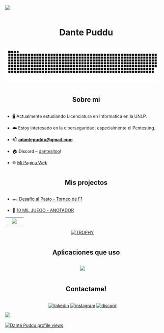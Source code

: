 
<!--horizontal divider(gradiant)-->
<img src="https://user-images.githubusercontent.com/73097560/115834477-dbab4500-a447-11eb-908a-139a6edaec5c.gif">

<!--h1 without bottom border-->
<div id="user-content-toc">
  <ul align="center">
    <summary><h1 style="display: inline-block">Dante Puddu</h1></summary>
  </ul>
</div>


<!--- snake -->
<div align="center">
  <img  src="https://github.com/1999AZZAR/1999AZZAR/blob/readme/resources/img/grid-snake.svg"
       alt="snake" /></a>
</div>


<!--h2 without bottom border-->
<div id="user-content-toc">
  <ul align="center">
    <summary><h2 style="display: inline-block">Sobre mi</h2></summary>
  </ul>
</div>


<!--Intro start-->
- 🖥️ Actualmente estudiando Licenciatura en Informatica en la UNLP.

- ☁️ Estoy interesado en la ciberseguridad, especialmente el Pentesting.

- 📫 **adantepuddu@gmail.com**

- 🏠 Discord –  [dantesitoo](https://discordapp.com/users/326820001879162880)!

- 🌐 [Mi Pagina Web](https://daantesiito.github.io/)
<!--Intro end-->

<!--h2 without bottom border-->
<div id="user-content-toc">
  <ul align="center">
    <summary><h2 style="display: inline-block">Mis projectos</h2></summary>
  </ul>
</div>

<!--Projects start-->
- 🏎️ [Desafio al Pasto - Torneo de F1](https://daantesiito.github.io/desafioalpasto)

- 🎲 [10 MIL JUEGO - ANOTADOR](https://daantesiito.github.io/10-mil-juego/)
<!--Projects end-->


<!--- stats & Trophy (start) -->
<p align="center">
  <!--- stats (start) -->
<table align="center">
<tr border="none">
<td width="50%" align="center">
  <img  align="center"  src="https://github-readme-stats-anuraghazra1.vercel.app/api/top-langs/?username=daantesiito&theme=dark&hide_border=false&no-bg=true&no-frame=true&langs_count=10"/>
  </td>
</tr>
</table>
<!--- stats (end) -->

<!--- trophy (start) -->
<div align=center>
  <a href="https://github.com/ryo-ma/github-profile-trophy" title="Go to Source">
      <img align="center" width=84% src="https://github-profile-trophy.vercel.app/?username=daantesiito&theme=radical&row=1&column=7&margin-h=15&margin-w=5&no-bg=true" alt="TROPHY" />
    </a>
</div>
<!--- trophy (start) -->


</p>        
<!--- stats (end) -->


<!--h1 without bottom border-->
<div id="user-content-toc">
  <ul align="center">
    <summary><h2 style="display: inline-block">Aplicaciones que uso</h2></summary>
  </ul>
</div>
<!--tech stack icons-->
<p align="center">
  <a href="https://skillicons.dev">
    <img src="https://skillicons.dev/icons?i=git,discord,apple,github,java,linux,py,vscode,eclipse,gmail,html,instagram,linkedin,ps,robloxstudio,sublime,twitter,ubuntu,windows&perline=14" />
  </a>
</p>


<!-- Connect with me -->
<!--h2 without bottom border-->
<div id="user-content-toc">
  <ul align="center">
    <summary><h2 style="display: inline-block">Contactame!</h2></summary>
  </ul>
</div>

<!--icons and links-->
<p align="center">
<a href="https://www.linkedin.com/in/dante-puddu-1b4386205/" target="blank"><img align="center" src="https://user-images.githubusercontent.com/88904952/234979284-68c11d7f-1acc-4f0c-ac78-044e1037d7b0.png" alt="linkedin" height="50" width="50" /></a>
<a href="https://www.instagram.com/dante_puddu/" target="blank"><img align="center" src="https://user-images.githubusercontent.com/88904952/234981169-2dd1e58f-4b7e-468c-8213-034ba62156c3.png" alt="instagram" height="50" width="50" /></a>
<a href="https://discordapp.com/users/326820001879162880" target="blank"><img align="center" src="https://user-images.githubusercontent.com/88904952/234982627-019fd336-6248-453c-9b05-97c13fd1d207.png" alt="discord" height="50" width="50" /></a>
  
</p>

<!--horizontal divider(gradiant)-->
<img src="https://user-images.githubusercontent.com/73097560/115834477-dbab4500-a447-11eb-908a-139a6edaec5c.gif">

[![Dante Puddu profile views](https://u8views.com/api/v1/github/profiles/89815375/views/day-week-month-total-count.svg)](https://u8views.com/github/daantesiito)
